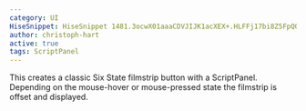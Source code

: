 ```yaml
---
category: UI
HiseSnippet: HiseSnippet 1481.3ocwX01aaaCDVJIJK1acXEX+.HLFFj17bi8Z5FpQQyhSxp6xKF0soCXXnfVh1lqRjZRTIwqH++1Om848ksijRVR1JuYfgIDXHx6dN9v6NRcWFDwcIww7HCyZudVHwv7SrFNiIl1aJlxL5uug4mZcLNVPhP5o1aVHNNl3YXZt9OJmvr1FFpm+546g8wLWR9TFFmwotjinATQ9rC18mn99Gh8HulFTP6GuaeWNqG2mm.7YcqsMBwtuGOgbBVp1ZVFladfGUviFJvBRLnydbuYCmxufo0+LZLcjOQNnswPvP5oM5Mk56MHauFaXXtwf7c955c9macL0iNe9bOvmoDfxQTzGXt1MQo12CJYVfRanozCsF5FQCE4Rj74is5yf.xXL3pKREstFqgqY0iCZvDsBvumbXDLXNB6mr81MQvONcqWmAN1XvISPCoWp1A6kHDbV8OTGAOTlOkQPiSXtBJmgbiHfJuk5MgHrkXahtrIZliRYMD4iO2E6itPoF5YnLtf87FfYD+hH6p.MGYlpwD4VNjDInjXf+Aub3omjhKecZ.KgXZimh5.ao7YiwmS5yFDQ.q.BaWPD12meQO32QPhULHrQOeJ7F5KQufeNIpQAc4g3eOgrfAfCBgCo+gb5FsaLe9qJtQp8nGgFBYDDz43HJFB9wfmDIlRPgx8eLpkGVfQ7Q+FwUngL2RZulRgVSkTBbfa2sRwP.QJCUoPOHA75gNkPmLULfDcH0OXn.Ra.c2IyVKBQFMfyBhWwSDP9fcV9f8Dm4plGUjOvFGwGONVE+ESows.6bF1OgX6fdNpM5okHtJWarsRw4r2IyBe8yPc5VRWvGRJCP4pJh3w4HJAcRKuH7E8CfaUraLF18wxceil+Bbn.9KiquUlYY6jOwKTdLamesYY6ccOfsRIyWgJPyh9c0J6zs5jnxt+i4Iwjr71b+O4b3vx0EC.+iRdKWYJNwyoLw+vRaixteYfKJgzsZ0hHgxLBamxxupxvjlFAx8vaBu+zXLFryx7.bK5Kqz4URXMgLquYw7MmtHT0Kh6TLaBw6NrItyTN6HqdKqFspdvqbpHENhHRhXoYFZ4WUHqYwKr84Xu4GwsCahnxD+lnJxCW3N7vVRr5yIofJbbo.0ButLavKr7j2NkSBA6Qjb8bY7aYdEmEY0xKxjJBngK5nu55W5ExnVIJrzpA605vGD5o9zIRbAGMRsFw0gZchEpqJG0FbVk+BbqReqswn1MT2OI+pcAbctUbc.bc1IEojHGAgU02hTQUDDSI0WvDkyZF0FB8eXvqN8kGz60u6vSOZ+Cd0UKfHjMAVmcjqwMaqN2KaMOxvYmvEjSY1NPkI0pCwvEEMdbkxjETDw88IQUJVV+YzMAzlkDLhDMOSHUQn.sxU8s4cqpOWc8METjy5ynhSCIoiOj66IqlS99x0HZjVfDTs3ZoLDTUnpU7AY0JJqwvfB1XCqQsMTDuXE4F2Ifcp.3a5uObTWVoZJMxqQClaex4Po955VqYsOI98BdHXqd7fPNSRZyZ2HSuzvzxTtNyxdQUeG.ay+LkAEKsSNuY575Z0JNS4J8j0vWtROirJ4xb02MV1Qyx+9+eV9QkYo5lZEK2xR8txelG7lkOftaJisLkLVeIsbTSfVx6Czsa8EV29A0RLZyxL5H7nT+1VVp2uVFsKYWA4Rwbp+TvuPmvBzV0xmLFR3Wt4HnsLtWhOVTtWMYSooBfixkZPR1DDKlJlUro06QCbaeiMvcWo3CsFPEtSqliqUAGkm1+Ofios89.qCFOFZDImfaXc3Oup83dKKutEhIGigOGHOIcRRvPnaeWBr5LYuQx7v0jWRoGuc1grgDlmZv+.OoBaKGalJrclPi.raD+ct5a4jMVukZFfSLUhcMqikiQUb2X.zm+6bcKapk.1YUA9sqJvGup.2YUA9jUE32sp.+9aGn7eCyOjH3A5iMFFGO3.0mjLMOfIazVksZ7uDRLNrL
author: christoph-hart
active: true
tags: ScriptPanel
---
```

This creates a classic Six State filmstrip button with a ScriptPanel. Depending on the mouse-hover or mouse-pressed state the filmstrip is offset and displayed.